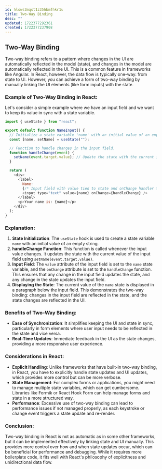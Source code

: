 ```yaml
---
id: hlsws3mqst1z35hbmfhkr1u
title: Two-Way Binding
desc: ""
updated: 1722377292361
created: 1722377237908
---
```


## Two-Way Binding

Two-way binding refers to a pattern where changes in the UI are automatically reflected in the model (state), and changes in the model are automatically reflected in the UI. This is a common feature in frameworks like Angular. In React, however, the data flow is typically one-way: from state to UI. However, you can achieve a form of two-way binding by manually linking the UI elements (like form inputs) with the state.

### Example of Two-Way Binding in React:

Let's consider a simple example where we have an input field and we want to keep its value in sync with a state variable.

```javascript
import { useState } from "react";

export default function NameInput() {
  // Initialize a state variable 'name' with an initial value of an empty string.
  const [name, setName] = useState("");

  // Function to handle changes in the input field.
  function handleChange(event) {
    setName(event.target.value); // Update the state with the current input value.
  }

  return (
    <div>
      <label>
        Name:
        {/* Input field with value tied to state and onChange handler to update state. */}
        <input type="text" value={name} onChange={handleChange} />
      </label>
      <p>Your name is: {name}</p>
    </div>
  );
}
```

### Explanation:

1. **State Initialization**: The `useState` hook is used to create a state variable `name` with an initial value of an empty string.
2. **handleChange Function**: This function is called whenever the input value changes. It updates the state with the current value of the input field using `setName(event.target.value)`.
3. **Input Field**: The `value` attribute of the input field is set to the `name` state variable, and the `onChange` attribute is set to the `handleChange` function. This ensures that any change in the input field updates the state, and any change in the state updates the input field.
4. **Displaying the State**: The current value of the `name` state is displayed in a paragraph below the input field. This demonstrates the two-way binding: changes in the input field are reflected in the state, and the state changes are reflected in the UI.

### Benefits of Two-Way Binding:

- **Ease of Synchronization**: It simplifies keeping the UI and state in sync, particularly in form elements where user input needs to be reflected in the state and vice versa.
- **Real-Time Updates**: Immediate feedback in the UI as the state changes, providing a more responsive user experience.

### Considerations in React:

- **Explicit Handling**: Unlike frameworks that have built-in two-way binding, in React, you have to explicitly handle state updates and UI updates, which provides more control but can be more verbose.
- **State Management**: For complex forms or applications, you might need to manage multiple state variables, which can get cumbersome. Libraries like Formik or React Hook Form can help manage forms and state in a more structured way.
- **Performance**: Excessive use of two-way binding can lead to performance issues if not managed properly, as each keystroke or change event triggers a state update and re-render.

### Conclusion:

Two-way binding in React is not as automatic as in some other frameworks, but it can be implemented effectively by linking state and UI manually. This provides more control over how and when state updates occur, which can be beneficial for performance and debugging. While it requires more boilerplate code, it fits well with React's philosophy of explicitness and unidirectional data flow.
